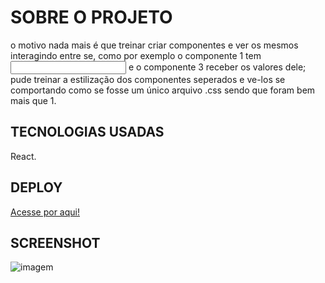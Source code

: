 # SOBRE O PROJETO
o motivo nada mais é que treinar criar componentes e ver os mesmos interagindo entre se, como por exemplo o componente 1 tem <input type='text'> e o componente 3 receber os valores dele; pude treinar a estilização dos componentes seperados e ve-los se comportando como se fosse um único arquivo .css sendo que foram bem mais que 1.

## TECNOLOGIAS USADAS
React.

## DEPLOY
[Acesse por aqui!](https://componentflex.netlify.app)

## SCREENSHOT
![imagem](https://user-images.githubusercontent.com/78094903/146624052-3668e594-8a1f-4dd4-92ca-2ab20c7d0a15.png)